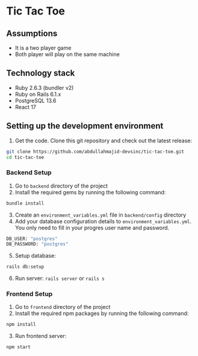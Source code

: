 # Tic Tac Toe

## Assumptions
* It is a two player game
* Both player will play on the same machine

## Technology stack
* Ruby 2.6.3 (bundler v2)
* Ruby on Rails 6.1.x
* PostgreSQL 13.6
* React 17

## Setting up the development environment
1.  Get the code. Clone this git repository and check out the latest release:
```bash
git clone https://github.com/abdullahmajid-devsinc/tic-tac-toe.git
cd tic-tac-toe
```

### Backend Setup
1. Go to `backend` directory of the project
2.  Install the required gems by running the following command:
```bash
bundle install
```
3.  Create an `environment_variables.yml` file in `backend/config` directory
4.  Add your database configuration details to `environment_variables.yml`. You only need to fill in your progres user name and password.
```bash
DB_USER: "postgres"
DB_PASSWORD: "postgres"
```
5.  Setup database:
```bash
rails db:setup
```
6.  Run server:
`rails server` or `rails s`

### Frontend Setup
1. Go to `frontend` directory of the project
2.  Install the required npm packages by running the following command:
```bash
npm install
```
3.  Run frontend server:
```bash
npm start
```
